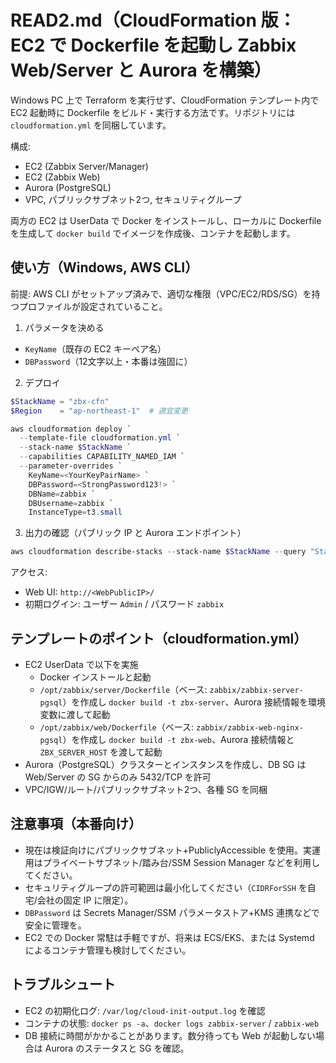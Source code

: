 # READ2.md（CloudFormation 版：EC2 で Dockerfile を起動し Zabbix Web/Server と Aurora を構築）

Windows PC 上で Terraform を実行せず、CloudFormation テンプレート内で EC2 起動時に Dockerfile をビルド・実行する方法です。リポジトリには `cloudformation.yml` を同梱しています。

構成:
- EC2 (Zabbix Server/Manager)
- EC2 (Zabbix Web)
- Aurora (PostgreSQL)
- VPC, パブリックサブネット2つ, セキュリティグループ

両方の EC2 は UserData で Docker をインストールし、ローカルに Dockerfile を生成して `docker build` でイメージを作成後、コンテナを起動します。

## 使い方（Windows, AWS CLI）
前提: AWS CLI がセットアップ済みで、適切な権限（VPC/EC2/RDS/SG）を持つプロファイルが設定されていること。

1) パラメータを決める
- `KeyName`（既存の EC2 キーペア名）
- `DBPassword`（12文字以上・本番は強固に）

2) デプロイ
```powershell
$StackName = "zbx-cfn"
$Region    = "ap-northeast-1"  # 適宜変更

aws cloudformation deploy `
  --template-file cloudformation.yml `
  --stack-name $StackName `
  --capabilities CAPABILITY_NAMED_IAM `
  --parameter-overrides `
    KeyName=<YourKeyPairName> `
    DBPassword=<StrongPassword123!> `
    DBName=zabbix `
    DBUsername=zabbix `
    InstanceType=t3.small
```

3) 出力の確認（パブリック IP と Aurora エンドポイント）
```powershell
aws cloudformation describe-stacks --stack-name $StackName --query "Stacks[0].Outputs" --output table
```

アクセス:
- Web UI: `http://<WebPublicIP>/`
- 初期ログイン: ユーザー `Admin` / パスワード `zabbix`

## テンプレートのポイント（cloudformation.yml）
- EC2 UserData で以下を実施
  - Docker インストールと起動
  - `/opt/zabbix/server/Dockerfile`（ベース: `zabbix/zabbix-server-pgsql`）を作成し `docker build -t zbx-server`、Aurora 接続情報を環境変数に渡して起動
  - `/opt/zabbix/web/Dockerfile`（ベース: `zabbix/zabbix-web-nginx-pgsql`）を作成し `docker build -t zbx-web`、Aurora 接続情報と `ZBX_SERVER_HOST` を渡して起動
- Aurora（PostgreSQL）クラスターとインスタンスを作成し、DB SG は Web/Server の SG からのみ 5432/TCP を許可
- VPC/IGW/ルート/パブリックサブネット2つ、各種 SG を同梱

## 注意事項（本番向け）
- 現在は検証向けにパブリックサブネット+PubliclyAccessible を使用。実運用はプライベートサブネット/踏み台/SSM Session Manager などを利用してください。
- セキュリティグループの許可範囲は最小化してください（`CIDRForSSH` を自宅/会社の固定 IP に限定）。
- `DBPassword` は Secrets Manager/SSM パラメータストア+KMS 連携などで安全に管理を。
- EC2 での Docker 常駐は手軽ですが、将来は ECS/EKS、または Systemd によるコンテナ管理も検討してください。

## トラブルシュート
- EC2 の初期化ログ: `/var/log/cloud-init-output.log` を確認
- コンテナの状態: `docker ps -a`、`docker logs zabbix-server` / `zabbix-web`
- DB 接続に時間がかかることがあります。数分待っても Web が起動しない場合は Aurora のステータスと SG を確認。

